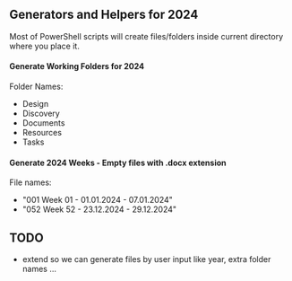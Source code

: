 ## Generators and Helpers for 2024
Most of PowerShell scripts will create files/folders inside current directory where you place it.





#### Generate Working Folders for 2024
Folder Names:
- Design
- Discovery
- Documents
- Resources
- Tasks


#### Generate 2024 Weeks - Empty files with .docx extension
File names: 
- "001 Week 01 - 01.01.2024 - 07.01.2024" 
- "052 Week 52 - 23.12.2024 - 29.12.2024"










## TODO
- extend so we can generate files by user input like year, extra folder names ...